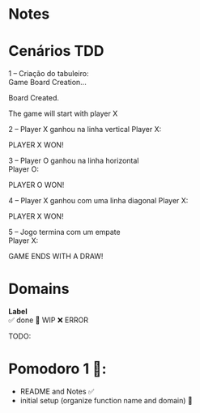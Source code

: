 # Notes

# Cenários TDD 
1 – Criação do tabuleiro:  
Game Board Creation...

Board Created.

The game will start with player X 

2 – Player X ganhou na linha vertical 
Player X: 

PLAYER X WON!
 
3 – Player O ganhou na linha horizontal  
Player O: 

PLAYER O WON! 

4 – Player X ganhou com uma linha diagonal 
Player X: 

PLAYER X WON! 

5 – Jogo termina com um empate  
Player X: 

GAME ENDS WITH A DRAW!

# Domains

**Label**  
✅ done 🚧 WIP ❌ ERROR

TODO:

# Pomodoro 1 🍅:

- README and Notes ✅
- initial setup (organize function name and domain) 🚧
